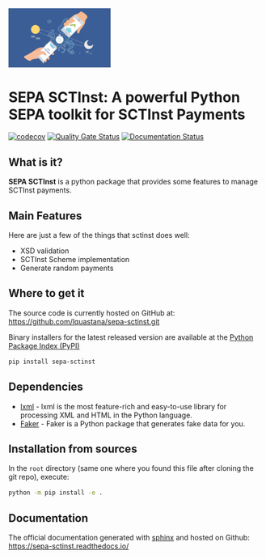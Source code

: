 <div align="left">
  <img style="width: 40%" src="./SCTInst.jpg">
</div>

# SEPA SCTInst: A powerful Python SEPA toolkit for SCTInst Payments
[![codecov](https://codecov.io/gh/lquastana/sepa-sctinst/branch/main/graph/badge.svg?token=15NMHC642N)](https://codecov.io/gh/lquastana/sepa-sctinst)
[![Quality Gate Status](https://sonarcloud.io/api/project_badges/measure?project=lquastana_sepa-sctinst&metric=alert_status)](https://sonarcloud.io/dashboard?id=lquastana_sepa-sctinst)
[![Documentation Status](https://readthedocs.org/projects/sepa-sctinst/badge/?version=latest)](https://sepa-sctinst.readthedocs.io/en/latest/?badge=latest)

## What is it?

**SEPA SCTInst** is a python package that provides some features to manage SCTInst payments.

## Main Features

Here are just a few of the things that sctinst does well:
- XSD validation
- SCTInst Scheme implementation
- Generate random payments

## Where to get it

The source code is currently hosted on GitHub at:
https://github.com/lquastana/sepa-sctinst.git

Binary installers for the latest released version are available at the [Python
Package Index (PyPI)](https://pypi.org/project/sepa-sctinst)

```sh
pip install sepa-sctinst
```

## Dependencies

- [lxml](https://lxml.de/) - lxml is the most feature-rich and easy-to-use library for processing XML and HTML in the Python language.
- [Faker](https://faker.readthedocs.io/en/master/) - Faker is a Python package that generates fake data for you.

## Installation from sources

In the `root` directory (same one where you found this file after
cloning the git repo), execute:

```sh
python -m pip install -e .
```

## Documentation

The official documentation generated with [sphinx](https://www.sphinx-doc.org/en/master/index.html) and hosted on Github: https://sepa-sctinst.readthedocs.io/


<!-- 
pytest --cov=sepa_sctinst
pdoc --output-dir ./docs ./sepa_sctinst
python -m build
python -m twine upload --repository pypi dist/*
-->
